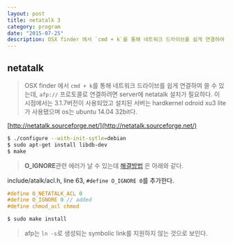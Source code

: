 ```yaml
---
layout: post
title: netatalk 3
category: program
date: "2015-07-25"
description: OSX finder 에서 `cmd + k`를 통해 네트워크 드라이브를 쉽게 연결하여 쓸 수 있는데, `afp://` 프로토콜로 연결하려면 server에 netatalk 설치가 필요하다. 이 시점에서는 3.1.7버전이 사용되었고 설치된 서버는 hardkernel odroid xu3 lite가 사용됐으며 os는 ubuntu 14.04 32bit다.
---
```


## netatalk

> OSX finder 에서 `cmd + k`를 통해 네트워크 드라이브를 쉽게 연결하여 쓸 수 있는데, `afp://` 프로토콜로 연결하려면 server에 netatalk 설치가 필요하다. 이 시점에서는 3.1.7버전이 사용되었고 설치된 서버는 hardkernel odroid xu3 lite가 사용됐으며 os는 ubuntu 14.04 32bit다.

[http://netatalk.sourceforge.net/](http://netatalk.sourceforge.net/)
``` bash
$ ./configure --with-init-sytle=debian
$ sudo apt-get install libdb-dev
$ make
```

> **O_IGNORE**관련 에러가 날 수 있는데 [해결방법](http://sourceforge.net/p/netatalk/bugs/574/) 은 아래와 같다.

include/atalk/acl.h, line 63, `#define O_IGNORE 0`를 추가한다.
``` c
#define O_NETATALK_ACL 0
#define O_IGNORE 0 // added
#define chmod_acl chmod
```

``` bash
$ sudo make install
```

> afp는 `ln -s`로 생성되는 symbolic link를 지원하지 않는 것으로 보인다.
